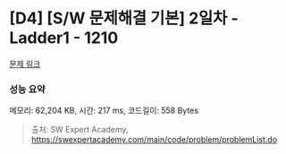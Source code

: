 # [D4] [S/W 문제해결 기본] 2일차 - Ladder1 - 1210 

[문제 링크](https://swexpertacademy.com/main/code/problem/problemDetail.do?contestProbId=AV14ABYKADACFAYh) 

### 성능 요약

메모리: 62,204 KB, 시간: 217 ms, 코드길이: 558 Bytes



> 출처: SW Expert Academy, https://swexpertacademy.com/main/code/problem/problemList.do